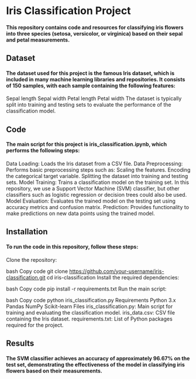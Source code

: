 # Iris Classification Project
#### This repository contains code and resources for classifying iris flowers into three species (setosa, versicolor, or virginica) based on their sepal and petal measurements.

## Dataset
#### The dataset used for this project is the famous Iris dataset, which is included in many machine learning libraries and repositories. It consists of 150 samples, with each sample containing the following features:

Sepal length
Sepal width
Petal length
Petal width
The dataset is typically split into training and testing sets to evaluate the performance of the classification model.

## Code
#### The main script for this project is iris_classification.ipynb, which performs the following steps:

Data Loading: Loads the Iris dataset from a CSV file.
Data Preprocessing: Performs basic preprocessing steps such as:
Scaling the features.
Encoding the categorical target variable.
Splitting the dataset into training and testing sets.
Model Training: Trains a classification model on the training set. In this repository, we use a Support Vector Machine (SVM) classifier, but other classifiers such as logistic regression or decision trees could also be used.
Model Evaluation: Evaluates the trained model on the testing set using accuracy metrics and confusion matrix.
Prediction: Provides functionality to make predictions on new data points using the trained model.
## Installation
#### To run the code in this repository, follow these steps:

Clone the repository:

bash
Copy code
git clone https://github.com/your-username/iris-classification.git
cd iris-classification
Install the required dependencies:

bash
Copy code
pip install -r requirements.txt
Run the main script:

bash
Copy code
python iris_classification.py
Requirements
Python 3.x
Pandas
NumPy
Scikit-learn
Files
iris_classification.py: Main script for training and evaluating the classification model.
iris_data.csv: CSV file containing the Iris dataset.
requirements.txt: List of Python packages required for the project.
## Results
#### The SVM classifier achieves an accuracy of approximately 96.67% on the test set, demonstrating the effectiveness of the model in classifying iris flowers based on their measurements.
